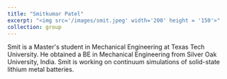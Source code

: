 ```yaml
---
title: "Smitkumar Patel"
excerpt: "<img src='/images/smit.jpeg' width='200' height = '150'>"
collection: group
---
```


Smit is a Master's student in Mechanical Engineering at Texas Tech University. He obtained a BE in Mechanical Engineering from Silver Oak University, India. Smit is working on continuum simulations of solid-state lithium metal batteries.
